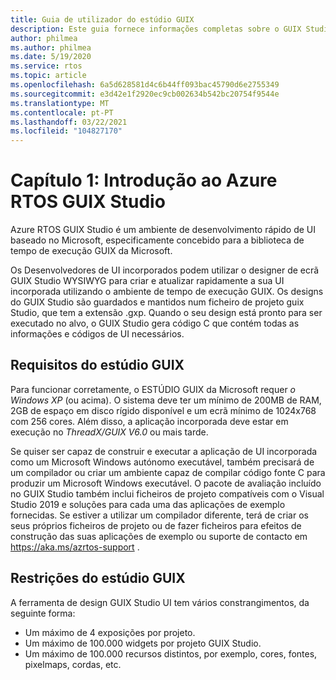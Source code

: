 ```yaml
---
title: Guia de utilizador do estúdio GUIX
description: Este guia fornece informações completas sobre o GUIX Studio, o ambiente de desenvolvimento rápido de UI baseado no Microsoft, especificamente concebido para a biblioteca de tempo de execução GUIX da Microsoft.
author: philmea
ms.author: philmea
ms.date: 5/19/2020
ms.service: rtos
ms.topic: article
ms.openlocfilehash: 6a5d628581d4c6b44ff093bac45790d6e2755349
ms.sourcegitcommit: e3d42e1f2920ec9cb002634b542bc20754f9544e
ms.translationtype: MT
ms.contentlocale: pt-PT
ms.lasthandoff: 03/22/2021
ms.locfileid: "104827170"
---
```

# <a name="chapter-1-introduction-to-azure-rtos-guix-studio"></a>Capítulo 1: Introdução ao Azure RTOS GUIX Studio

Azure RTOS GUIX Studio é um ambiente de desenvolvimento rápido de UI baseado no Microsoft, especificamente concebido para a biblioteca de tempo de execução GUIX da Microsoft.

Os Desenvolvedores de UI incorporados podem utilizar o designer de ecrã GUIX Studio WYSIWYG para criar e atualizar rapidamente a sua UI incorporada utilizando o ambiente de tempo de execução GUIX. Os designs do GUIX Studio são guardados e mantidos num ficheiro de projeto guix Studio, que tem a extensão .gxp. Quando o seu design está pronto para ser executado no alvo, o GUIX Studio gera código C que contém todas as informações e códigos de UI necessários.

## <a name="guix-studio-requirements"></a>Requisitos do estúdio GUIX

Para funcionar corretamente, o ESTÚDIO GUIX da Microsoft requer *o Windows XP* (ou acima). O sistema deve ter um mínimo de 200MB de RAM, 2GB de espaço em disco rígido disponível e um ecrã mínimo de 1024x768 com 256 cores. Além disso, a aplicação incorporada deve estar em execução no *ThreadX/GUIX V6.0* ou mais tarde.

Se quiser ser capaz de construir e executar a aplicação de UI incorporada como um Microsoft Windows autónomo executável, também precisará de um compilador ou criar um ambiente capaz de compilar código fonte C para produzir um Microsoft Windows executável. O pacote de avaliação incluído no GUIX Studio também inclui ficheiros de projeto compatíveis com o Visual Studio 2019 e soluções para cada uma das aplicações de exemplo fornecidas. Se estiver a utilizar um compilador diferente, terá de criar os seus próprios ficheiros de projeto ou de fazer ficheiros para efeitos de construção das suas aplicações de exemplo ou suporte de contacto em https://aka.ms/azrtos-support .

## <a name="guix-studio-constraints"></a>Restrições do estúdio GUIX

A ferramenta de design GUIX Studio UI tem vários constrangimentos, da seguinte forma:

- Um máximo de 4 exposições por projeto.
- Um máximo de 100.000 widgets por projeto GUIX Studio.
- Um máximo de 100.000 recursos distintos, por exemplo, cores, fontes, pixelmaps, cordas, etc.